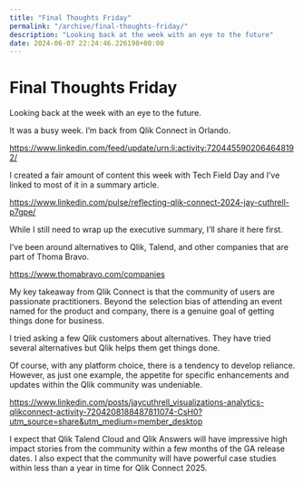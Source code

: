 ```yaml
---
title: "Final Thoughts Friday"
permalink: "/archive/final-thoughts-friday/"
description: "Looking back at the week with an eye to the future"
date: 2024-06-07 22:24:46.226198+00:00
---
```


<!-- buttondown-editor-mode: plaintext --><h1>Final Thoughts Friday</h1><p>Looking back at the week with an eye to the future.</p><p>It was a busy week. I’m back from Qlik Connect in Orlando.</p><p><a target="_blank" rel="noopener noreferrer nofollow" href="https://www.linkedin.com/feed/update/urn:li:activity:7204455902064648192/">https://www.linkedin.com/feed/update/urn:li:activity:7204455902064648192/</a></p><p>I created a fair amount of content this week with Tech Field Day and I’ve linked to most of it in a summary article.</p><p><a target="_blank" rel="noopener noreferrer nofollow" href="https://www.linkedin.com/pulse/reflecting-qlik-connect-2024-jay-cuthrell-p7gpe/">https://www.linkedin.com/pulse/reflecting-qlik-connect-2024-jay-cuthrell-p7gpe/</a></p><p>While I still need to wrap up the executive summary, I’ll share it here first.</p><p>I’ve been around alternatives to Qlik, Talend, and other companies that are part of Thoma Bravo.</p><p><a target="_blank" rel="noopener noreferrer nofollow" href="https://www.thomabravo.com/companies">https://www.thomabravo.com/companies</a></p><p>My key takeaway from Qlik Connect is that the community of users are passionate practitioners. Beyond the selection bias of attending an event named for the product and company, there is a genuine goal of getting things done for business.</p><p>I tried asking a few Qlik customers about alternatives. They have tried several alternatives but Qlik helps them get things done.</p><p>Of course, with any platform choice, there is a tendency to develop reliance. However, as just one example, the appetite for specific enhancements and updates within the Qlik community was undeniable.</p><p><a target="_blank" rel="noopener noreferrer nofollow" href="https://www.linkedin.com/posts/jaycuthrell_visualizations-analytics-qlikconnect-activity-7204208188487811074-CsH0?utm_source=share&amp;utm_medium=member_desktop">https://www.linkedin.com/posts/jaycuthrell_visualizations-analytics-qlikconnect-activity-7204208188487811074-CsH0?utm_source=share&amp;utm_medium=member_desktop</a></p><p>I expect that Qlik Talend Cloud and Qlik Answers will have impressive high impact stories from the community within a few months of the GA release dates. I also expect that the community will have powerful case studies within less than a year in time for Qlik Connect 2025.</p><ol class="footnotes"></ol>